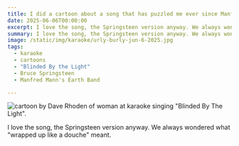 ```yaml
---
title: I did a cartoon about a song that has puzzled me ever since Manfred Mann wrote it.
date: 2025-06-06T00:00:00
excerpt: I love the song, the Springsteen version anyway. We always wondered what "wrapped up like a douche" meant.
summary: I love the song, the Springsteen version anyway. We always wondered what "wrapped up like a douche" meant.
image: /static/img/karaoke/urly-burly-jun-6-2025.jpg
tags:
  - karaoke
  - cartoons
  - "Blinded By the Light"
  - Bruce Springsteen
  - Manfred Mann's Earth Band

---
```


![cartoon by Dave Rhoden of woman at karaoke singing "Blinded By The Light".](/static/img/karaoke/urly-burly-jun-6-2025.jpg)

I love the song, the Springsteen version anyway. We always wondered what "wrapped up like a douche" meant.